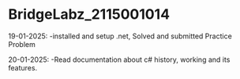 # BridgeLabz_2115001014

19-01-2025: 
    -installed and setup .net, 
     Solved and submitted Practice Problem

20-01-2025:
    -Read documentation about c# history, working and its features.
